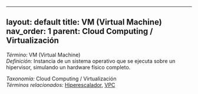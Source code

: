
---
layout: default
title: VM (Virtual Machine)
nav_order: 1
parent: Cloud Computing / Virtualización
---

*Término:* VM (Virtual Machine)  
*Definición:* Instancia de un sistema operativo que se ejecuta sobre un hipervisor, simulando un hardware físico completo.

*Taxonomía:* Cloud Computing / Virtualización  
*Términos relacionados:* [Hiperescalador](https://maleniski.github.io/diccionario-angl-tec-mx/docs/alfabeticamente/H/hiperescalador/), [VPC](https://maleniski.github.io/diccionario-angl-tec-mx/docs/alfabeticamente/V/vpc/)
